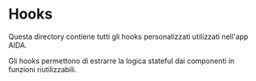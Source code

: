 # Hooks

Questa directory contiene tutti gli hooks personalizzati utilizzati nell'app AIDA.

Gli hooks permettono di estrarre la logica stateful dai componenti in funzioni riutilizzabili.